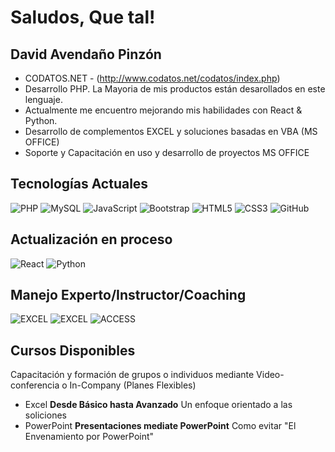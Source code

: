 # Saludos, Que tal! 
## David Avendaño Pinzón
 - CODATOS.NET - (http://www.codatos.net/codatos/index.php)
 - Desarrollo PHP. La Mayoria de mis productos están desarollados en este lenguaje.
 - Actualmente me encuentro mejorando mis habilidades con React & Python.
 - Desarrollo de complementos EXCEL y soluciones basadas en VBA (MS OFFICE)
 - Soporte y Capacitación en uso y desarrollo de proyectos MS OFFICE
 
## Tecnologías Actuales
![PHP](https://img.shields.io/badge/PHP-777BB4?style=for-the-badge&logo=php&logoColor=white)
![MySQL](https://img.shields.io/badge/MySQL-00000F?style=for-the-badge&logo=mysql&logoColor=white)
![JavaScript](https://img.shields.io/badge/JavaScript-F7DF1E?style=for-the-badge&logo=javascript&logoColor=black)
![Bootstrap](https://img.shields.io/badge/Bootstrap-563D7C?style=for-the-badge&logo=bootstrap&logoColor=white)
![HTML5](https://img.shields.io/badge/HTML5-E34F26?style=for-the-badge&logo=html5&logoColor=white)
![CSS3](https://img.shields.io/badge/CSS3-1572B6?style=for-the-badge&logo=css3&logoColor=white)
![GitHub](https://img.shields.io/badge/GitHub-100000?style=for-the-badge&logo=github&logoColor=white)

## Actualización en proceso
![React](https://img.shields.io/badge/React-20232A?style=for-the-badge&logo=react&logoColor=61DAFB)
![Python](https://img.shields.io/badge/Python-14354C?style=for-the-badge&logo=python&logoColor=white)

## Manejo Experto/Instructor/Coaching
![EXCEL](https://img.shields.io/badge/Microsoft_Excel-217346?style=for-the-badge&logo=microsoft-excel&logoColor=white)
![EXCEL](https://img.shields.io/badge/Microsoft_Office-D83B01?style=for-the-badge&logo=microsoft-office&logoColor=white)
![ACCESS](https://img.shields.io/badge/Microsoft_Access-A4373A?style=for-the-badge&logo=microsoft-access&logoColor=white)

## Cursos Disponibles
Capacitación y formación de grupos o individuos mediante Video-conferencia o In-Company (Planes Flexibles)
- Excel **Desde Básico hasta Avanzado** Un enfoque orientado a las soliciones
- PowerPoint **Presentaciones mediate PowerPoint** Como evitar "El Envenamiento por PowerPoint"
